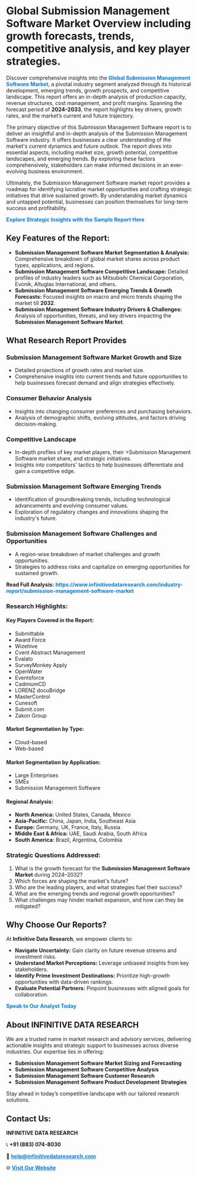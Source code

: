<h1>Global Submission Management Software Market Overview including growth forecasts, trends, competitive analysis, and key player strategies.</h1>
<p>
Discover comprehensive insights into the 
<a href="https://www.infinitivedataresearch.com/industry-report/submission-management-software-market" rel="dofollow" style="color: #007BFF; text-decoration: none;"><strong>Global Submission Management Software Market</strong></a>, a pivotal industry segment analyzed through its historical development, emerging trends, growth prospects, and competitive landscape. This report offers an in-depth analysis of production capacity, revenue structures, cost management, and profit margins. Spanning the forecast period of <strong>2024–2033</strong>, the report highlights key drivers, growth rates, and the market’s current and future trajectory.
</p>
<p>
The primary objective of this Submission Management Software report is to deliver an insightful and in-depth analysis of the Submission Management Software industry. It offers businesses a clear understanding of the market's current dynamics and future outlook. The report dives into essential aspects, including market size, growth potential, competitive landscapes, and emerging trends. By exploring these factors comprehensively, stakeholders can make informed decisions in an ever-evolving business environment.
</p>
<p>
Ultimately, the Submission Management Software market report provides a roadmap for identifying lucrative market opportunities and crafting strategic initiatives that drive sustained growth. By understanding market dynamics and untapped potential, businesses can position themselves for long-term success and profitability.
</p>
<p>
<a href="https://www.infinitivedataresearch.com/request-sample/reportId=111479" style="color: #007BFF; text-decoration: none;"><strong>Explore Strategic Insights with the Sample Report Here</strong></a>
</p>

<h2>Key Features of the Report:</h2>
<ul>
<li><strong>Submission Management Software Market Segmentation & Analysis:</strong> Comprehensive breakdown of global market shares across product types, applications, and regions.</li>
<li><strong>Submission Management Software Competitive Landscape:</strong> Detailed profiles of industry leaders such as Mitsubishi Chemical Corporation, Evonik, Altuglas International, and others.</li>
<li><strong>Submission Management Software Emerging Trends & Growth Forecasts:</strong> Focused insights on macro and micro trends shaping the market till <strong>2032</strong>.</li>
<li><strong>Submission Management Software Industry Drivers & Challenges:</strong> Analysis of opportunities, threats, and key drivers impacting the <strong>Submission Management Software Market</strong>.</li>
</ul>

<h2>What Research Report Provides</h2>
<h3>Submission Management Software Market Growth and Size</h3>
<ul>
<li>Detailed projections of growth rates and market size.</li>
<li>Comprehensive insights into current trends and future opportunities to help businesses forecast demand and align strategies effectively.</li>
</ul>

<h3>Consumer Behavior Analysis</h3>
<ul>
<li>Insights into changing consumer preferences and purchasing behaviors.</li>
<li>Analysis of demographic shifts, evolving attitudes, and factors driving decision-making.</li>
</ul>

<h3>Competitive Landscape</h3>
<ul>
<li>In-depth profiles of key market players, their >Submission Management Software market share, and strategic initiatives.</li>
<li>Insights into competitors' tactics to help businesses differentiate and gain a competitive edge.</li>
</ul>

<h3>Submission Management Software Emerging Trends</h3>
<ul>
<li>Identification of groundbreaking trends, including technological advancements and evolving consumer values.</li>
<li>Exploration of regulatory changes and innovations shaping the industry's future.</li>
</ul>

<h3>Submission Management Software Challenges and Opportunities</h3>
<ul>
<li>A region-wise breakdown of market challenges and growth opportunities.</li>
<li>Strategies to address risks and capitalize on emerging opportunities for sustained growth.</li>
</ul>
<p><strong>Read Full Analysis:</strong> <a href="https://www.infinitivedataresearch.com/industry-report/submission-management-software-market" rel="dofollow" style="color: #007BFF; text-decoration: none;"><strong>https://www.infinitivedataresearch.com/industry-report/submission-management-software-market</strong></a></p>
<h3>Research Highlights:</h3>
<h4>Key Players Covered in the Report:</h4>
<ul><li>Submittable</li><li>Award Force</li><li>Wizehive</li><li>Cvent Abstract Management</li><li>Evalato</li><li>SurveyMonkey Apply</li><li>OpenWater</li><li>Eventsforce</li><li>CadmiumCD</li><li>LORENZ docuBridge</li><li>MasterControl</li><li>Cunesoft</li><li>Submit.com</li><li>Zakon Group</li></ul>
<h4>Market Segmentation by Type:</h4>
<ul><li>Cloud-based</li><li>Web-based</li></ul>
<h4>Market Segmentation by Application:</h4>
<ul><li>Large Enterprises</li><li>SMEs</li><li>Submission Management Software</li></ul>

<h4>Regional Analysis:</h4>
<ul>
<li><strong>North America:</strong> United States, Canada, Mexico</li>
<li><strong>Asia-Pacific:</strong> China, Japan, India, Southeast Asia</li>
<li><strong>Europe:</strong> Germany, UK, France, Italy, Russia</li>
<li><strong>Middle East & Africa:</strong> UAE, Saudi Arabia, South Africa</li>
<li><strong>South America:</strong> Brazil, Argentina, Colombia</li>
</ul>

<h3>Strategic Questions Addressed:</h3>
<ol>
<li>What is the growth forecast for the <strong>Submission Management Software Market</strong> during 2024–2032?</li>
<li>Which forces are shaping the market's future?</li>
<li>Who are the leading players, and what strategies fuel their success?</li>
<li>What are the emerging trends and regional growth opportunities?</li>
<li>What challenges may hinder market expansion, and how can they be mitigated?</li>
</ol>

<h2>Why Choose Our Reports?</h2>
<p>At <strong>Infinitive Data Research</strong>, we empower clients to:</p>
<ul>
<li><strong>Navigate Uncertainty:</strong> Gain clarity on future revenue streams and investment risks.</li>
<li><strong>Understand Market Perceptions:</strong> Leverage unbiased insights from key stakeholders.</li>
<li><strong>Identify Prime Investment Destinations:</strong> Prioritize high-growth opportunities with data-driven rankings.</li>
<li><strong>Evaluate Potential Partners:</strong> Pinpoint businesses with aligned goals for collaboration.</li>
</ul>
<p><a href="https://www.infinitivedataresearch.com/industry-report/submission-management-software-market" rel="dofollow" style="color: #007BFF; text-decoration: none;"><strong>Speak to Our Analyst Today</strong></a></p>

<h2>About INFINITIVE DATA RESEARCH</h2>
<p>We are a trusted name in market research and advisory services, delivering actionable insights and strategic support to businesses across diverse industries. Our expertise lies in offering:</p>
<ul>
<li><strong>Submission Management Software Market Sizing and Forecasting</strong></li>
<li><strong>Submission Management Software Competitive Analysis</strong></li>
<li><strong>Submission Management Software Customer Research</strong></li>
<li><strong>Submission Management Software Product Development Strategies</strong></li>
</ul>
<p>Stay ahead in today’s competitive landscape with our tailored research solutions.</p>

<h2>Contact Us:</h2>
<p><strong>INFINITIVE DATA RESEARCH</strong></p>
<p>📞 <strong>+91 (883) 074-8030</strong></p>
<p>📧 <strong><a href="mailto:help@infinitivedataresearch.com" style="color: #007BFF;">help@infinitivedataresearch.com</a></strong></p>
<p>🌐 <strong><a href="https://www.infinitivedataresearch.com" rel="dofollow" style="color: #007BFF;">Visit Our Website</a></strong></p>